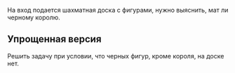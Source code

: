 На вход подается шахматная доска с фигурами, нужно выяснить, мат ли черному королю.

Упрощенная версия
-----------------

Решить задачу при условии, что черных фигур, кроме короля, на доске нет.
